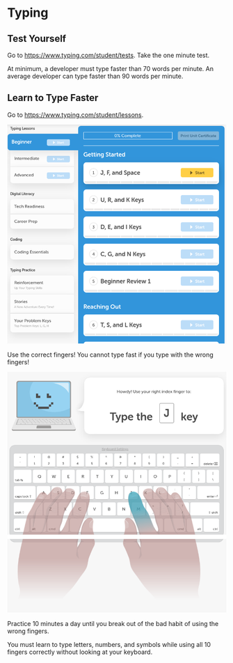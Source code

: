 # Typing

## Test Yourself

Go to https://www.typing.com/student/tests. Take the one minute test.

At minimum, a developer must type faster than 70 words per minute. An average developer can type faster than 90 words per minute.

## Learn to Type Faster

Go to https://www.typing.com/student/lessons.

![](images/01.png)

Use the correct fingers! You cannot type fast if you type with the wrong fingers!

![](images/02.png)

Practice 10 minutes a day until you break out of the bad habit of using the wrong fingers.

You must learn to type letters, numbers, and symbols while using all 10 fingers correctly without looking at your keyboard.